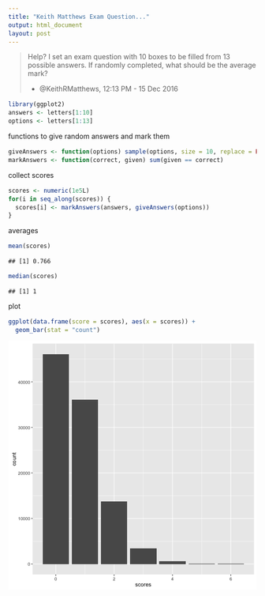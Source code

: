 ```yaml
---
title: "Keith Matthews Exam Question..."
output: html_document
layout: post
---
```


> Help? I set an exam question with 10 boxes to be filled from 13 possible answers. If randomly completed, what should be the average mark?
> - @KeithRMatthews, 12:13 PM - 15 Dec 2016  


```r
library(ggplot2)
answers <- letters[1:10]
options <- letters[1:13]
```

functions to give random answers and mark them

```r
giveAnswers <- function(options) sample(options, size = 10, replace = FALSE)
markAnswers <- function(correct, given) sum(given == correct)
```

collect scores

```r
scores <- numeric(1e5L)
for(i in seq_along(scores)) {
  scores[i] <- markAnswers(answers, giveAnswers(options))
}
```

averages

```r
mean(scores)
```

```
## [1] 0.766
```

```r
median(scores)
```

```
## [1] 1
```

plot

```r
ggplot(data.frame(score = scores), aes(x = scores)) +
  geom_bar(stat = "count")
```

![plot of chunk unnamed-chunk-5](/figure/source/2016-12-15-matthews-scores/unnamed-chunk-5-1.png)
